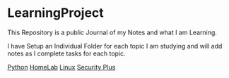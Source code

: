 # LearningProject
This Repository  is a public Journal of my Notes and what I am Learning.

I have Setup an Individual Folder for each topic I am studying and will add notes as  I complete tasks for each topic.


[Python](./Python/PythonJournal.md)
[HomeLab](./HomeLab/HomeLab.md)
[Linux](./Linux/Linux_Index.md)
[Security Plus](./SecurityPlus/SecurityPlus.md)
